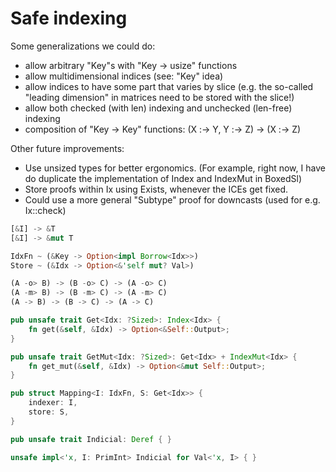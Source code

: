 # Safe indexing

Some generalizations we could do:

  - allow arbitrary "Key"s with "Key -> usize" functions
  - allow multidimensional indices (see: "Key" idea)
  - allow indices to have some part that varies by slice
    (e.g. the so-called "leading dimension" in matrices need to be stored
    with the slice!)
  - allow both checked (with len) indexing and unchecked (len-free) indexing
  - composition of "Key -> Key" functions:
    (X :-> Y, Y :-> Z) -> (X :-> Z)

Other future improvements:

  - Use unsized types for better ergonomics.
    (For example, right now, I have do duplicate the implementation of
    Index and IndexMut in BoxedSl)
  - Store proofs within Ix using Exists, whenever the ICEs get fixed.
  - Could use a more general "Subtype" proof for downcasts
    (used for e.g. Ix::check)

~~~rust
[&I] -> &T
[&I] -> &mut T

IdxFn ~ (&Key -> Option<impl Borrow<Idx>>)
Store ~ (&Idx -> Option<&'self mut? Val>)

(A -o> B) -> (B -o> C) -> (A -o> C)
(A -m> B) -> (B -m> C) -> (A -m> C)
(A -> B) -> (B -> C) -> (A -> C)

pub unsafe trait Get<Idx: ?Sized>: Index<Idx> {
    fn get(&self, &Idx) -> Option<&Self::Output>;
}

pub unsafe trait GetMut<Idx: ?Sized>: Get<Idx> + IndexMut<Idx> {
    fn get_mut(&self, &Idx) -> Option<&mut Self::Output>;
}

pub struct Mapping<I: IdxFn, S: Get<Idx>> {
    indexer: I,
    store: S,
}

pub unsafe trait Indicial: Deref { }

unsafe impl<'x, I: PrimInt> Indicial for Val<'x, I> { }
~~~
